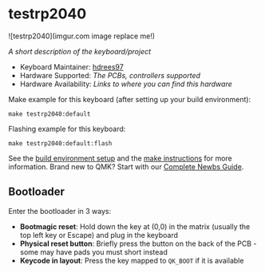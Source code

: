 # testrp2040

![testrp2040](imgur.com image replace me!)

*A short description of the keyboard/project*

* Keyboard Maintainer: [hdrees97](https://github.com/hdrees97)
* Hardware Supported: *The PCBs, controllers supported*
* Hardware Availability: *Links to where you can find this hardware*

Make example for this keyboard (after setting up your build environment):

    make testrp2040:default

Flashing example for this keyboard:

    make testrp2040:default:flash

See the [build environment setup](https://docs.qmk.fm/#/getting_started_build_tools) and the [make instructions](https://docs.qmk.fm/#/getting_started_make_guide) for more information. Brand new to QMK? Start with our [Complete Newbs Guide](https://docs.qmk.fm/#/newbs).

## Bootloader

Enter the bootloader in 3 ways:

* **Bootmagic reset**: Hold down the key at (0,0) in the matrix (usually the top left key or Escape) and plug in the keyboard
* **Physical reset button**: Briefly press the button on the back of the PCB - some may have pads you must short instead
* **Keycode in layout**: Press the key mapped to `QK_BOOT` if it is available
